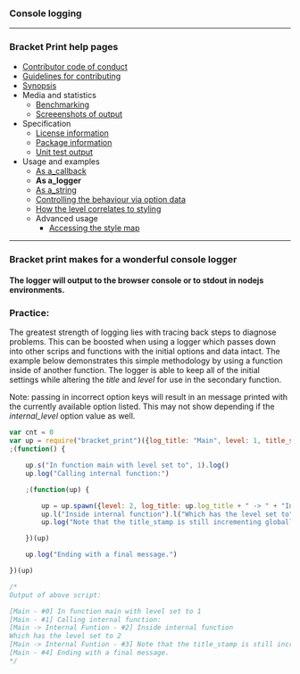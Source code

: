### Console logging

---
### Bracket Print help pages
* [Contributor code of conduct](https://github.com/restarian/bracket_print/blob/master/docs/contributor_code_of_conduct.md)
* [Guidelines for contributing](https://github.com/restarian/bracket_print/blob/master/docs/guidelines_for_contributing.md)
* [Synopsis](https://github.com/restarian/bracket_print/blob/master/docs/synopsis.md)
* Media and statistics
  * [Benchmarking](https://github.com/restarian/bracket_print/blob/master/docs/media_and_statistics/benchmarking.md)
  * [Screeenshots of output](https://github.com/restarian/bracket_print/blob/master/docs/media_and_statistics/screeenshots_of_output.md)
* Specification
  * [License information](https://github.com/restarian/bracket_print/blob/master/docs/specification/license_information.md)
  * [Package information](https://github.com/restarian/bracket_print/blob/master/docs/specification/package_information.md)
  * [Unit test output](https://github.com/restarian/bracket_print/blob/master/docs/specification/unit_test_output.md)
* Usage and examples
  * [As a_callback](https://github.com/restarian/bracket_print/blob/master/docs/usage_and_examples/as_a_callback.md)
  * **As a_logger**
  * [As a_string](https://github.com/restarian/bracket_print/blob/master/docs/usage_and_examples/as_a_string.md)
  * [Controlling the behaviour via option data](https://github.com/restarian/bracket_print/blob/master/docs/usage_and_examples/controlling_the_behaviour_via_option_data.md)
  * [How the level correlates to styling](https://github.com/restarian/bracket_print/blob/master/docs/usage_and_examples/how_the_level_correlates_to_styling.md)
  * Advanced usage
    * [Accessing the style map](https://github.com/restarian/bracket_print/blob/master/docs/usage_and_examples/advanced_usage/accessing_the_style_map.md)

---

### Bracket print makes for a wonderful console logger
#### The logger will output to the browser console or to stdout in nodejs environments.

### Practice:
The greatest strength of logging lies with tracing back steps to diagnose problems. This can be boosted when using a logger which passes down into other scrips and functions with the initial options and data intact. The example below demonstrates this simple methodology by using a function inside of another function. The logger is able to keep all of the initial settings while altering the *title* and *level* for use in the secondary function.

Note: passing in incorrect option keys will result in an message printed with the currently available option listed. This may not show depending if the *internal_level* option value as well.

```javascript
var cnt = 0
var up = require("bracket_print")({log_title: "Main", level: 1, title_stamp: function() {  return "#"+ cnt++ }})
;(function() {

	up.s("In function main with level set to", 1).log()
	up.log("Calling internal function:")

	;(function(up) {

		up = up.spawn({level: 2, log_title: up.log_title + " -> " + "Internal Funtion"})
		up.l("Inside internal function").l("Which has the level set to").s(2).log()
		up.log("Note that the title_stamp is still incrementing globally")

	})(up)

	up.log("Ending with a final message.")

})(up)

/*
Output of above script:

[Main - #0] In function main with level set to 1
[Main - #1] Calling internal function:                                            
[Main -> Internal Funtion - #2] Inside internal function
Which has the level set to 2
[Main -> Internal Funtion - #3] Note that the title_stamp is still incrementing globally
[Main - #4] Ending with a final message.
*/

```
